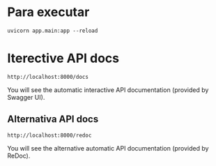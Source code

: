 # Para executar

```
uvicorn app.main:app --reload
```

# Iterective API docs

```
http://localhost:8000/docs
```

You will see the automatic interactive API documentation (provided by Swagger UI).

## Alternativa API docs

```
http://localhost:8000/redoc
```

You will see the alternative automatic API documentation (provided by ReDoc).
